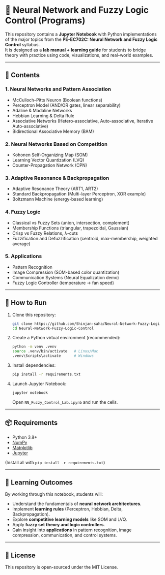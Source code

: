 # 🧠 Neural Network and Fuzzy Logic Control (Programs)

This repository contains a **Jupyter Notebook** with Python implementations of the major topics from the **PE-EC702C: Neural Network and Fuzzy Logic Control** syllabus.  
It is designed as a **lab manual + learning guide** for students to bridge theory with practice using code, visualizations, and real-world examples.  

---

## 📂 Contents

### 1. Neural Networks and Pattern Association
- McCulloch–Pitts Neuron (Boolean functions)  
- Perceptron Model (AND/OR gates, linear separability)  
- Adaline & Madaline Networks  
- Hebbian Learning & Delta Rule  
- Associative Networks (Hetero-associative, Auto-associative, Iterative Auto-associative)  
- Bidirectional Associative Memory (BAM)  

### 2. Neural Networks Based on Competition
- Kohonen Self-Organizing Map (SOM)  
- Learning Vector Quantization (LVQ)  
- Counter-Propagation Network (CPN)  

### 3. Adaptive Resonance & Backpropagation
- Adaptive Resonance Theory (ART1, ART2)  
- Standard Backpropagation (Multi-layer Perceptron, XOR example)  
- Boltzmann Machine (energy-based learning)  

### 4. Fuzzy Logic
- Classical vs Fuzzy Sets (union, intersection, complement)  
- Membership Functions (triangular, trapezoidal, Gaussian)  
- Crisp vs Fuzzy Relations, λ-cuts  
- Fuzzification and Defuzzification (centroid, max-membership, weighted average)  

### 5. Applications
- Pattern Recognition  
- Image Compression (SOM-based color quantization)  
- Communication Systems (Neural Equalization demo)  
- Fuzzy Logic Controller (temperature → fan speed)  

---

## 🚀 How to Run

1. Clone this repository:
   ```bash
   git clone https://github.com/Shinjan-saha/Neural-Network-Fuzzy-Logic-Control
   cd Neural-Network-Fuzzy-Logic-Control
   ```

2. Create a Python virtual environment (recommended):
   ```bash
   python -m venv .venv
   source .venv/bin/activate   # Linux/Mac
   .venv\Scripts\activate      # Windows
   ```

3. Install dependencies:
   ```bash
   pip install -r requirements.txt
   ```

4. Launch Jupyter Notebook:
   ```bash
   jupyter notebook
   ```
   Open `NN_Fuzzy_Control_Lab.ipynb` and run the cells.

---

## 📦 Requirements

- Python 3.8+  
- [NumPy](https://numpy.org/)  
- [Matplotlib](https://matplotlib.org/)  
- [Jupyter](https://jupyter.org/)  

(Install all with `pip install -r requirements.txt`)

---

## 🎯 Learning Outcomes
By working through this notebook, students will:
- Understand the fundamentals of **neural network architectures**.  
- Implement **learning rules** (Perceptron, Hebbian, Delta, Backpropagation).  
- Explore **competitive learning models** like SOM and LVQ.  
- Apply **fuzzy set theory and logic controllers**.  
- Gain insight into **applications** in pattern recognition, image compression, communication, and control systems.  

---

## 📖 License
This repository is open-sourced under the MIT License.  
